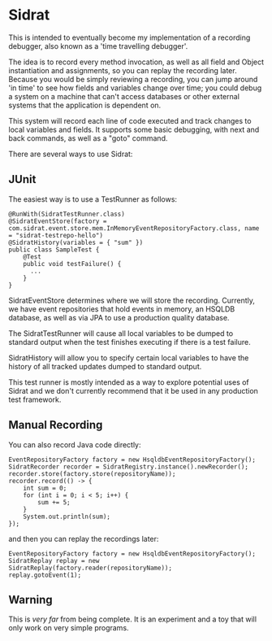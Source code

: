 Sidrat
==
This is intended to eventually become my implementation of a recording debugger, also known as a 'time travelling debugger'.

The idea is to record every method invocation, as well as all field and Object instantiation and assignments, so you can replay
the recording later.  Because you would be simply reviewing a recording, you can jump around 'in time' to see how fields and
variables change over time; you could debug a system on a machine that can't access databases or other external systems that
the application is dependent on.

This system will record each line of code executed and track changes to local variables and fields.  It supports some basic debugging, 
with next and back commands, as well as a "goto" command.

There are several ways to use Sidrat:

JUnit
---
The easiest way is to use a TestRunner as follows:
~~~
@RunWith(SidratTestRunner.class)
@SidratEventStore(factory = com.sidrat.event.store.mem.InMemoryEventRepositoryFactory.class, name = "sidrat-testrepo-hello")
@SidratHistory(variables = { "sum" })
public class SampleTest {
    @Test
    public void testFailure() {
      ...
    }
}
~~~

SidratEventStore determines where we will store the recording.  Currently, we have event repositories that hold events in memory,
an HSQLDB database, as well as via JPA to use a production quality database.

The SidratTestRunner will cause all local variables to be dumped to standard output when the test finishes executing if there is a test failure.

SidratHistory will allow you to specify certain local variables to have the history of all tracked updates dumped to standard output.

This test runner is mostly intended as a way to explore potential uses of Sidrat and we don't currently recommend that it be used in any production test framework.

Manual Recording
---
You can also record Java code directly:

~~~
EventRepositoryFactory factory = new HsqldbEventRepositoryFactory();
SidratRecorder recorder = SidratRegistry.instance().newRecorder();
recorder.store(factory.store(repositoryName));
recorder.record(() -> {
    int sum = 0;
    for (int i = 0; i < 5; i++) {
        sum += 5;
    }
    System.out.println(sum);
});
~~~

and then you can replay the recordings later:

~~~
EventRepositoryFactory factory = new HsqldbEventRepositoryFactory();
SidratReplay replay = new SidratReplay(factory.reader(repositoryName));
replay.gotoEvent(1);
~~~

Warning
---
This is *very far* from being complete.  It is an experiment and a toy that will only work on very simple programs.
